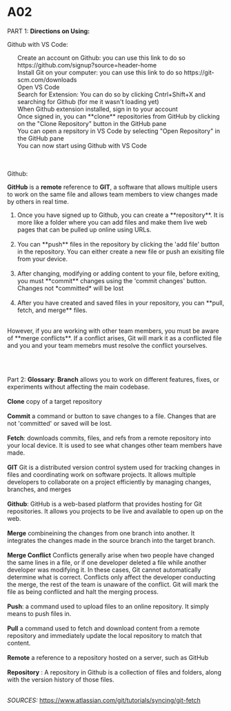# A02
PART 1:
**Directions on Using:**

Github with VS Code:

<ol>
Create an account on Github: you can use this link to do so https://github.com/signup?source=header-home 
<br> 
Install Git on your computer: you can use this link to do so https://git-scm.com/downloads 
<br>
Open VS Code
<br>
Search for Extension: You can do so by clicking Cntrl+Shift+X and searching for Github (for me it wasn't loading yet)
<br>
When Github extension installed, sign in to your account
<br>
Once signed in, you can **clone** repositories from GitHub by clicking on the "Clone Repository" button in the GitHub pane
<br>
You can open a repsitory in VS Code by selecting "Open Repository" in the GitHub pane 
<br>
You can now start using Github with VS Code
</ol>

<br><br>
  Github:

  **GitHub** is a **remote** reference to **GIT**, a software that allows multiple users to work on the same file and allows team members to view changes made by others in real time. 
<ol> 
<li>Once you have signed up to Github, you can create a **repository**. It is more like a folder where you can add files and make them live web pages that can be pulled up online using     URLs.</li>
<br>
<li>You can **push** files in the repository by clicking the 'add file' button in the repository. You can either create a new file or push an exisiting file from your device.</li> 
<br>
<li>After changing, modifying or adding content to your file, before exiting, you must **commit** changes using the 'commit changes' button. Changes not *committed* will be lost</li>
<br>
<li>After you have created and saved files in your repository, you can **pull, fetch, and merge** files.</li> 
<br>
</ol>   
However, if you are working with other team members, you must be aware of **merge conflicts**. If a conflict arises, Git will mark it as a conflicted file and you and your team         memebrs must resolve the conflict yourselves. 
  
<br><br>


Part 2: **Glossary**:
 **Branch** allows you to work on different features, fixes, or experiments without affecting the main codebase. 
  <br><br>
  **Clone** copy of a target repository
  <br><br>
  **Commit** a command or button to save changes to a file. Changes that are not 'committed' or saved will be lost. 
<br><br>
  **Fetch**:  downloads commits, files, and refs from a remote repository into your local device. It is used to see what changes other team members have made.
 <br><br>
  **GIT** Git is a distributed version control system used for tracking changes in files and coordinating work on software projects. It allows multiple developers to collaborate on a             project efficiently by managing changes, branches, and merges
  <br><br>
  **Github**: GitHub is a web-based platform that provides hosting for Git repositories. It allows you projects to be live and available to open up on the web.
  <br><br>
  **Merge**  combineining the changes from one branch into another. It integrates the changes made in the source branch into the target branch.
  <br><br>
  **Merge Conflict** Conflicts generally arise when two people have changed the same lines in a file, or if one developer deleted a file while another developer was modifying it. In                       these cases, Git cannot automatically determine what is correct. Conflicts only affect the developer conducting the merge, the rest of the team is unaware of the                         conflict. Git will mark the file as being conflicted and halt the merging process.
  <br><br>
  **Push**:  a command used to upload files to an online repository. It simply means to push files in.
  <br><br>
  **Pull** a command used to fetch and download content from a remote repository and immediately update the local repository to match that content.
  <br><br>
  **Remote** a reference to a repository hosted on a server, such as GitHub
  <br><br>
  **Repository** : A repository in Github is a collection of files and folders, along with the version history of those files.
<br><br>

  *SOURCES:*
  https://www.atlassian.com/git/tutorials/syncing/git-fetch
